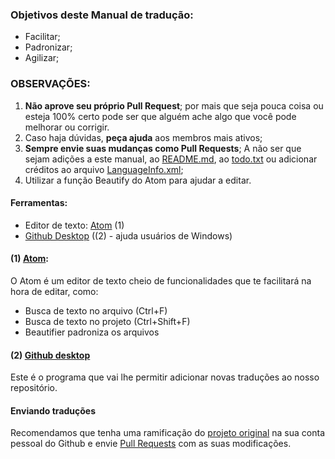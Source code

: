 ### Objetivos deste Manual de tradução:
- Facilitar;
- Padronizar;
- Agilizar;

### OBSERVAÇÕES:
1. **Não aprove seu próprio Pull Request**; por mais que seja pouca coisa ou esteja 100% certo pode ser que alguém ache algo que você pode melhorar ou corrigir.
2. Caso haja dúvidas, **peça ajuda** aos membros mais ativos;
3. **Sempre envie suas mudanças como Pull Requests**; A não ser que sejam adições a este manual, ao [README.md](https://github.com/Ludeon/RimWorld-PortugueseBrazilian/blob/master/README.md), ao [todo.txt](https://github.com/Ludeon/RimWorld-PortugueseBrazilian/blob/master/todo.txt) ou adicionar créditos ao arquivo [LanguageInfo.xml](https://github.com/Ludeon/RimWorld-PortugueseBrazilian/blob/master/LanguageInfo.xml);
4. Utilizar a função Beautify do Atom para ajudar a editar.

#### Ferramentas:
- Editor de texto: [Atom](https://atom.io) (1)
- [Github Desktop](https://desktop.github.com/) ((2) - ajuda usuários de Windows)

#### (1) [Atom](https://atom.io):
O Atom é um editor de texto cheio de funcionalidades que te facilitará na hora de editar, como:
- Busca de texto no arquivo (Ctrl+F)
- Busca de texto no projeto (Ctrl+Shift+F)
- Beautifier padroniza os arquivos

#### (2) [Github desktop](https://desktop.github.com/)
Este é o programa que vai lhe permitir adicionar novas traduções ao nosso repositório.

#### Enviando traduções
Recomendamos que tenha uma ramificação do [projeto original](https://github.com/Ludeon/RimWorld-PortugueseBrazilian) na sua conta pessoal do Github e envie [Pull Requests](https://github.com/Ludeon/RimWorld-PortugueseBrazilian/pulls) com as suas modificações.
